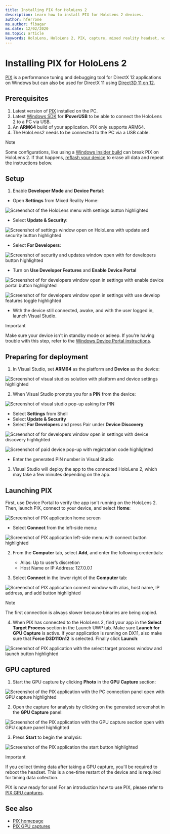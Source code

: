 ```yaml
---
title: Installing PIX for HoloLens 2
description: Learn how to install PIX for HoloLens 2 devices.
author: hferrone
ms.author: flbagar
ms.date: 12/02/2020
ms.topic: article
keywords: HoloLens, HoloLens 2, PIX, capture, mixed reality headset, windows mixed reality headset, virtual reality headset
---
```


# Installing PIX for HoloLens 2

[PIX](https://devblogs.microsoft.com/pix) is a performance tuning and debugging tool for DirectX 12 applications on Windows but can also be used for DirectX 11 using [Direct3D 11 on 12](https://docs.microsoft.com/windows/win32/direct3d12/direct3d-11-on-12).

## Prerequisites

1. Latest version of [PIX](https://devblogs.microsoft.com/pix/download) installed on the PC.
1. Latest [Windows SDK](https://developer.microsoft.com/windows/downloads/windows-sdk/) for **IPoverUSB** to be able to connect the HoloLens 2 to a PC via USB.
1. An **ARM64** build of your application. PIX only supports ARM64.
1. The HoloLens2 needs to be connected to the PC via a USB cable.

>[!NOTE]
> Some configurations, like using a [Windows Insider build](https://insider.windows.com) can break PIX on HoloLens 2. If that happens, [reflash your device](/hololens/hololens-recovery) to erase all data and repeat the instructions below.

## Setup

1. Enable **Developer Mode** and **Device Portal**:

* Open **Settings** from Mixed Reality Home:

![Screenshot of the HoloLens menu with settings button highlighted](images/pix-img-01.jpg)

* Select **Update & Security**:

![Screenshot of settings window open on HoloLens with update and security button highlighted](images/pix-img-02.jpg)

* Select **For Developers**:

![Screenshot of security and updates window open with for developers button highlighted](images/pix-img-03.jpg)

* Turn on **Use Developer Features** and **Enable Device Portal**

![Screenshot of for developers window open in settings with enable device portal button highlighted](images/pix-img-04.jpg)

![Screenshot of for developers window open in settings with use develop features toggle highlighted](images/pix-img-05.jpg)

* With the device still connected, awake, and with the user logged in, launch Visual Studio.

> [!IMPORTANT]
> Make sure your device isn't in standby mode or asleep. If you're having trouble with this step, refer to the [Windows Device Portal instructions](./using-the-windows-device-portal.md).

## Preparing for deployment

1. In Visual Studio, set **ARM64** as the platform and **Device** as the device:

![Screenshot of visual studios solution with platform and device settings highlighted](images/pix-img-06.png)

2. When Visual Studio prompts you for a **PIN** from the device:

![Screenshot of visual studio pop-up asking for PIN](images/pix-img-07.png)

* Select **Settings** from Shell
* Select **Update & Security**
* Select **For Developers** and press Pair under **Device Discovery** 

![Screenshot of for developers window open in settings with device discovery highlighted](images/pix-img-08.jpg)

![Screenshot of paid device pop-up with registration code highlighted](images/pix-img-09.jpg)

* Enter the generated PIN number in Visual Studio

3. Visual Studio will deploy the app to the connected HoloLens 2, which may take a few minutes depending on the app.

## Launching PIX

First, use Device Portal to verify the app isn't running on the HoloLens 2. Then, launch PIX, connect to your device, and select **Home**:

![Screenshot of PIX application home screen](images/pix-img-10.png)

* Select **Connect** from the left-side menu:

![Screenshot of PIX application left-side menu with connect button highlighted](images/pix-img-11.png)

2. From the **Computer** tab, select **Add**, and enter the following credentials:
    * Alias: Up to user’s discretion
    * Host Name or IP Address: 127.0.0.1

3. Select **Connect** in the lower right of the **Computer** tab:

![Screenshot of PIX application connect window with alias, host name, IP address, and add button highlighted](images/pix-img-12.png)

> [!NOTE]
> The first connection is always slower because binaries are being copied.

4. When PIX has connected to the HoloLens 2, find your app in the **Select Target Process** section in the Launch UWP tab. Make sure **Launch for GPU Capture** is active. If your application is running on DX11, also make sure that **Force D3D11On12** is selected. Finally click **Launch**:

![Screenshot of PIX application with the select target process window and launch button highlighted](images/pix-img-13.png)

## GPU captured

1. Start the GPU capture by clicking **Photo** in the **GPU Capture** section:

![Screenshot of the PIX application with the PC connection panel open with GPU capture highlighted](images/pix-img-14.png)

2. Open the capture for analysis by clicking on the generated screenshot in the **GPU Capture** panel:

![Screenshot of the PIX application with the GPU capture section open with GPU capture panel highlighted](images/pix-img-15.png)

3. Press **Start** to begin the analysis:

![Screenshot of the PIX application the start button highlighted](images/pix-img-16.png)

> [!IMPORTANT]
> If you collect timing data after taking a GPU capture, you'll be required to reboot the headset. This is a one-time restart of the device and is required for timing data collection.

PIX is now ready for use! For an introduction how to use PIX, please refer to [PIX GPU captures](https://devblogs.microsoft.com/pix/gpu-captures/).


## See also
* [PIX homepage](https://devblogs.microsoft.com/pix)
* [PIX GPU captures](https://devblogs.microsoft.com/pix/gpu-captures/)